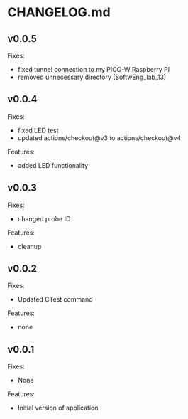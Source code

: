 # CHANGELOG.md

## v0.0.5
Fixes: 
  - fixed tunnel connection to my PICO-W Raspberry Pi
  - removed unnecessary directory (SoftwEng_lab_13)

## v0.0.4
Fixes:
 - fixed LED test
 - updated actions/checkout@v3 to actions/checkout@v4

Features:
 - added LED functionality

## v0.0.3
Fixes:
 - changed probe ID

Features:
 - cleanup

## v0.0.2
Fixes:
 - Updated CTest command

Features:
 - none

## v0.0.1
Fixes:
 - None

Features:
 - Initial version of application

